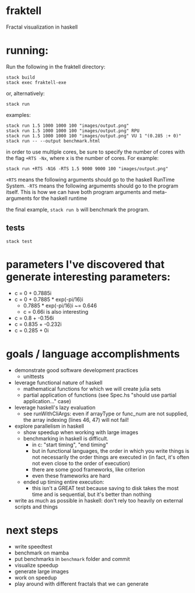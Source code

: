# fraktell
Fractal visualization in haskell

# running:
Run the following in the fraktell directory:

    stack build
    stack exec fraktell-exe

or, alternatively:

    stack run

examples:

    stack run 1.5 1000 1000 100 "images/output.png"
    stack run 1.5 1000 1000 100 "images/output.png" RPU
    stack run 1.5 1000 1000 100 "images/output.png" VU 1 "(0.285 :+ 0)"
    stack run -- --output benchmark.html

in order to use multiple cores, be sure to specify the number of cores with the
flag `+RTS -Nx`, where x is the number of cores. For example:

    stack run +RTS -N16 -RTS 1.5 9000 9000 100 "images/output.png"

`+RTS` means the following arguments should go to the haskell RunTime System.
`-RTS` means the following argumemts should go to the program itself. This is
how we can have both program arguments and meta-arguments for the haskell
runtime

the final example, `stack run b` will benchmark the program.

## tests
    stack test

# parameters I've discovered that generate interesting parameters:
 * c = 0 + 0.7885i
 * c = 0 + 0.7885 * exp(-pi/16)i
   * 0.7885 * exp(-pi/16)i ~= 0.646
   * c = 0.66i is also interesting
 * c = 0.8 + -0.156i
 * c = 0.835 + -0.232i
 * c = 0.285 + 0i

# goals / language accomplishments
 * demonstrate good software development practices
   * unittests
 * leverage functional nature of haskell
   * mathematical functions for which we will create julia sets
   * partial application of functions (see Spec.hs "should use partial
     application..." case)
 * leverage haskell's lazy evaluation
   * see runWithCliArgs: even if arrayType or func_num are not supplied, the
     array indexing (lines 46, 47) will not fail!
 * explore parallelism in haskell
   * show speedup when working with large images
   * benchmarking in haskell is difficult.
     * in c: "start timing", "end timing"
     * but in functional languages, the order in which you write things is not
       necessarily the order things are executed in (in fact, it's often not
       even close to the order of execution)
     * there are some good frameworks, like criterion
     * even these frameworks are hard
   * ended up timing entire execution:
     * this isn't a GREAT test because saving to disk takes the most time and
       is sequential, but it's better than nothing
 * write as much as possible in haskell: don't rely too heavily on external
   scripts and things

# next steps
 * write speedtest
 * benchmark on mamba
 * put benchmarks in `benchmark` folder and commit
 * visualize speedup
 * generate large images
 * work on speedup
 * play around with different fractals that we can generate
